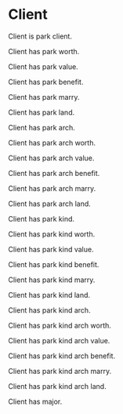 # Client

Client is park client.

Client has park worth.

Client has park value.

Client has park benefit.

Client has park marry.

Client has park land.

Client has park arch.

Client has park arch worth.

Client has park arch value.

Client has park arch benefit.

Client has park arch marry.

Client has park arch land.

Client has park kind.

Client has park kind worth.

Client has park kind value.

Client has park kind benefit.

Client has park kind marry.

Client has park kind land.

Client has park kind arch.

Client has park kind arch worth.

Client has park kind arch value.

Client has park kind arch benefit.

Client has park kind arch marry.

Client has park kind arch land.

Client has major.